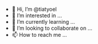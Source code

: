 - 👋 Hi, I’m @tiatyoel
- 👀 I’m interested in ...
- 🌱 I’m currently learning ...
- 💞️ I’m looking to collaborate on ...
- 📫 How to reach me ...

<!---
tiatyoel/tiatyoel is a ✨ special ✨ repository because its `README.md` (this file) appears on your GitHub profile.
You can click the Preview link to take a look at your changes.
--->
